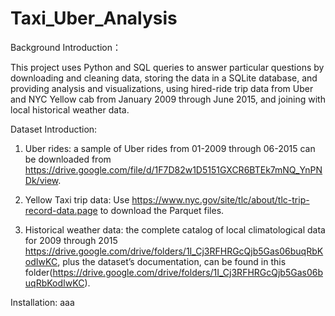 # Taxi_Uber_Analysis
Background Introduction：

This project uses Python and SQL queries to answer particular questions by downloading and cleaning data, storing the data in a SQLite database, and providing analysis and visualizations, using hired-ride trip data from Uber and NYC Yellow cab from January 2009 through June 2015, and joining with local historical weather data.

Dataset Introduction:
1) Uber rides: a sample of Uber rides from 01-2009 through 06-2015 can be downloaded from https://drive.google.com/file/d/1F7D82w1D5151GXCR6BTEk7mNQ_YnPNDk/view.

2) Yellow Taxi trip data: Use https://www.nyc.gov/site/tlc/about/tlc-trip-record-data.page to download the Parquet files.
3) Historical weather data: the complete catalog of local climatological data for 2009 through 2015 https://drive.google.com/drive/folders/1I_Cj3RFHRGcQjb5Gas06buqRbKodIwKC, plus the dataset’s documentation, can be found in this folder(https://drive.google.com/drive/folders/1I_Cj3RFHRGcQjb5Gas06buqRbKodIwKC).

Installation:
aaa
